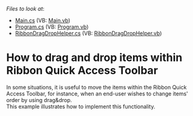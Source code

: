 <!-- default file list -->
*Files to look at*:

* [Main.cs](./CS/WindowsApplication3/Main.cs) (VB: [Main.vb](./VB/WindowsApplication3/Main.vb))
* [Program.cs](./CS/WindowsApplication3/Program.cs) (VB: [Program.vb](./VB/WindowsApplication3/Program.vb))
* [RibbonDragDropHelper.cs](./CS/WindowsApplication3/RibbonDragDropHelper.cs) (VB: [RibbonDragDropHelper.vb](./VB/WindowsApplication3/RibbonDragDropHelper.vb))
<!-- default file list end -->
# How to drag and drop items within Ribbon Quick Access Toolbar 


<p>In some situations, it is useful to move the items within the Ribbon Quick Access Toolbar, for instance, when an end-user wishes to change items' order by using drag&drop. <br />
This example illustrates how to implement this functionality.</p><br />


<br/>


